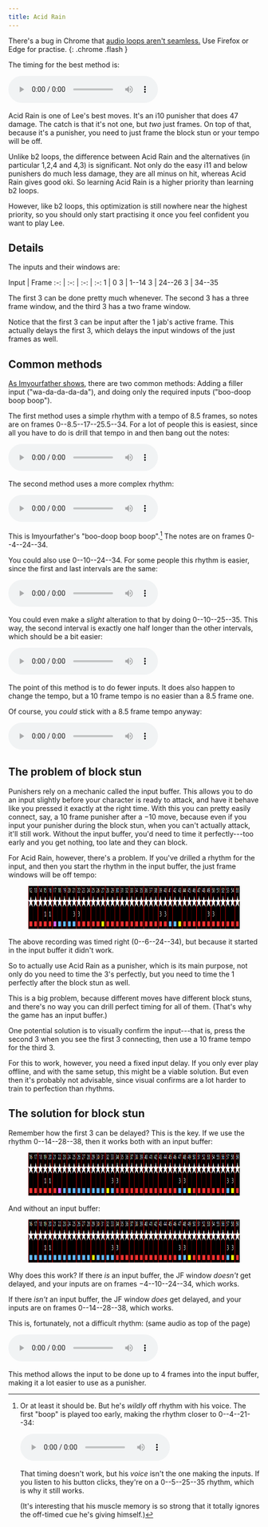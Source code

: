 ```yaml
---
title: Acid Rain
---
```


There's a bug in Chrome that [audio loops aren't
seamless.](https://bugs.chromium.org/p/chromium/issues/detail?id=353072) Use
Firefox or Edge for practise.
{: .chrome .flash }

The timing for the best method is:

<audio controls loop src="/assets/sounds/acid-14-14-10-metronome.ogg">
  Your browser does not support the audio element.
</audio>

Acid Rain is one of Lee's best moves. It's an i10 punisher that does 47
damage. The catch is that it's not one, but *two* just frames. On top of that,
because it's a punisher, you need to just frame the block stun or your tempo
will be off.

Unlike b2 loops, the difference between Acid Rain and the alternatives (in
particular 1,2,4 and 4,3) is significant. Not only do the easy i11 and below
punishers do much less damage, they are all minus on hit, whereas Acid
Rain gives good oki. So learning Acid Rain is a higher priority than learning
b2 loops.

However, like b2 loops, this optimization is still nowhere near the highest
priority, so you should only start practising it once you feel confident you
want to play Lee.

## Details

The inputs and their windows are:

Input | Frame
:-: | :-: | :-: | :-:
1 | 0
3 | 1--14
3 | 24--26
3 | 34--35

The first 3 can be done pretty much whenever. The second 3 has a three frame
window, and the third 3 has a two frame window.

Notice that the first 3 can be input after the 1 jab's active frame. This
actually delays the first 3, which delays the input windows of the just frames
as well.

## Common methods

[As Imyourfather shows](https://www.youtube.com/watch?v=dd9gHRheRvQ), there
are two common methods: Adding a filler input ("wa-da-da-da-da"), and doing
only the required inputs ("boo-doop boop boop").

The first method uses a simple rhythm with a tempo of 8.5 frames, so notes are
on frames 0--8.5--17--25.5--34. For a lot of people this is easiest, since all
you have to do is drill that tempo in and then bang out the notes:

<audio controls loop src="/assets/sounds/acid-wa-da-da-da-da-metronome.ogg">
  Your browser does not support the audio element.
</audio>

The second method uses a more complex rhythm:

<audio controls loop src="/assets/sounds/acid-4-20-10-metronome.ogg">
  Your browser does not support the audio element.
</audio>

This is Imyourfather's "boo-doop boop boop".[^1] The notes are on frames
0--4--24--34.

You could also use 0--10--24--34. For some people this rhythm is easier, since
the first and last intervals are the same:

<audio controls loop src="/assets/sounds/acid-10-14-10-metronome.ogg">
  Your browser does not support the audio element.
</audio>

You could even make a *slight* alteration to that by doing 0--10--25--35. This
way, the second interval is exactly one half longer than the other intervals,
which should be a bit easier:

<audio controls loop src="/assets/sounds/acid-10-15-10-metronome.ogg">
  Your browser does not support the audio element.
</audio>

The point of this method is to do fewer inputs. It does also happen to change
the tempo, but a 10 frame tempo is no easier than a 8.5 frame one.

Of course, you *could* stick with a 8.5 frame tempo anyway:

<audio controls loop src="/assets/sounds/acid-wa-da-da-da-metronome.ogg">
  Your browser does not support the audio element.
</audio>

## The problem of block stun

Punishers rely on a mechanic called the input buffer. This allows you to do an
input slightly before your character is ready to attack, and have it behave
like you pressed it exactly at the right time. With this you can pretty easily
connect, say, a 10 frame punisher after a &minus;10 move, because even if you
input your punisher during the block stun, when you can't actually attack,
it'll still work. Without the input buffer, you'd need to time it
perfectly---too early and you get nothing, too late and they can block.

For Acid Rain, however, there's a problem. If you've drilled a rhythm for the
input, and then you start the rhythm in the input buffer, the just frame
windows will be off tempo:

<figure markdown="0"><img src="/assets/images/acid-regular-buffer.png" height="86"></figure>

The above recording was timed right (0--6--24--34), but because it started in
the input buffer it didn't work.

So to actually use Acid Rain as a punisher, which is its main purpose, not
only do you need to time the 3's perfectly, but you need to time the 1
perfectly after the block stun as well.

This is a big problem, because different moves have different block stuns, and
there's no way you can drill perfect timing for all of them. (That's why the
game has an input buffer.)

One potential solution is to visually confirm the input---that is, press the
second 3 when you see the first 3 connecting, then use a 10 frame tempo for
the third 3.

For this to work, however, you need a fixed input delay. If you only
ever play offline, and with the same setup, this might be a viable solution. But
even then it's probably not advisable, since visual confirms are a lot harder
to train to perfection than rhythms.

## The solution for block stun

Remember how the first 3 can be delayed? This is the key. If we use the rhythm
0--14--28--38, then it works both with an input buffer:

<figure markdown="0"><img src="/assets/images/acid-delay-buffer.png" height="86"></figure>

And without an input buffer:

<figure markdown="0"><img src="/assets/images/acid-delay.png" height="86"></figure>

Why does this work? If there *is* an input buffer, the JF window *doesn't* get
delayed, and your inputs are on frames &minus;4--10--24--34, which works.

If there *isn't* an input buffer, the JF window *does* get delayed, and your
inputs are on frames 0--14--28--38, which works.

This is, fortunately, not a difficult rhythm: (same audio as top of the page)

<audio controls loop src="/assets/sounds/acid-14-14-10-metronome.ogg">
  Your browser does not support the audio element.
</audio>

This method allows the input to be done up to 4 frames into the input buffer,
making it a lot easier to use as a punisher.

[^1]:
    Or at least it should be. But he's *wildly* off rhythm with his voice.
    The first "boop" is played too early, making the rhythm closer to
    0--4--21--34:

    <audio controls loop src="/assets/sounds/acid-boo-doop.ogg">
      Your browser does not support the audio element.
    </audio>

    That timing doesn't work, but his *voice* isn't the one making the inputs.
    If you listen to his button clicks, they're on a 0--5--25--35 rhythm,
    which is why it still works.

    (It's interesting that his muscle memory is so strong that it totally
    ignores the off-timed cue he's giving himself.)
